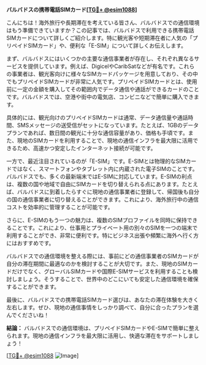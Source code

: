 **バルバドスの携帯電話SIMカード[[TG💪+ @esim1088](https://t.me/s/esim1088)]**

こんにちは！海外旅行や長期滞在を考えている皆さん、バルバドスでの通信環境はもう準備できていますか？この記事では、バルバドスで利用できる携帯電話SIMカードについて詳しくご紹介します。特に観光客や短期滞在者に人気の「プリペイドSIMカード」や、便利な「E-SIM」について詳しくお伝えします。

まず、バルバドスにはいくつかの主要な通信事業者が存在し、それぞれ異なるサービスを提供しています。例えば、DigicelやCaribSatなどが有名です。これらの事業者は、観光客向けに様々なSIMカードパッケージを用意しており、その中でもプリペイドSIMカードが非常に人気です。プリペイドSIMカードとは、使用前に一定の金額を購入してその範囲内でデータ通信や通話ができるカードのことです。バルバドスでは、空港や街中の電気店、コンビニなどで簡単に購入できます。

具体的には、観光向けのプリペイドSIMカードは通常、データ通信量や通話時間、SMSメッセージの送受信がセットになっています。たとえば、1GBのデータプランであれば、数日間の観光に十分な通信容量があり、価格も手頃です。また、現地のSIMカードを利用することで、現地の通信インフラを最大限に活用できるため、高速かつ安定したインターネット接続が可能です。

一方で、最近注目されているのが「E-SIM」です。E-SIMとは物理的なSIMカードではなく、スマートフォンやタブレット内に内蔵された電子SIMのことです。バルバドスでも、多くの最新端末ではE-SIMに対応しています。E-SIMの利点は、複数の国や地域で自由にSIMカードを切り替えられる点にあります。たとえば、バルバドスに到着したらすぐに現地の通信事業者に登録して、帰国後も自分の国の通信事業者に切り替えることができます。これにより、海外旅行中の通信コストを効率的に管理することが可能です。

さらに、E-SIMのもう一つの魅力は、複数のSIMプロファイルを同時に保持できることです。これにより、仕事用とプライベート用の別々のSIMを一つの端末で利用することができ、非常に便利です。特にビジネス出張や頻繁に海外へ行く方にはおすすめです。

バルバドスでの通信環境を整える際には、事前にどの通信事業者のSIMカードが自分の滞在期間に最適なのかを検討することが大切です。また、現地のSIMカードだけでなく、グローバルSIMカードや国際E-SIMサービスを利用することも検討しましょう。そうすることで、世界中のどこにいても安定した通信環境を確保することができます。

最後に、バルバドスでの携帯電話SIMカード選びは、あなたの滞在体験を大きく左右します。ぜひ、現地の通信事情をしっかり調べて、自分に合ったプランを選んでくださいね！

**結論：** バルバドスでの通信環境は、プリペイドSIMカードやE-SIMで簡単に整えられます。現地の通信インフラを最大限に活用し、快適な滞在をサポートしましょう！

[[TG💪+ @esim1088](https://t.me/s/esim1088) ![Image](https://i.postimg.cc/Y0z9fWf4/image.png)]